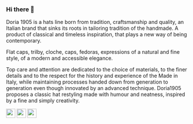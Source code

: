 ### Hi there 👋

Doria 1905 is a hats line born from tradition, craftsmanship and quality, an Italian brand that sinks its roots in tailoring tradition of the handmade. A product of classical and timeless inspiration, that plays a new way of being contemporary. 

Flat caps, trilby, cloche, caps, fedoras, expressions of a natural and fine style, of a modern and accessible elegance. 

Top care and attention are dedicated to the choice of materials, to the finer details and to the respect for the history and experience of the Made in Italy, while maintaining processes handed down from generation to generation even though innovated by an advanced technique.
Doria1905 proposes a classic hat restyling made with humour and neatness, inspired by a fine and simply creativity.

<p><a href="https://www.twitter.com/Doria1905"><img src="https://img.shields.io/badge/twitter-%231DA1F2.svg?&style=for-the-badge&logo=twitter&logoColor=white" height=25></a> <a href="https://it.linkedin.com/company/doria-1905"><img src="https://img.shields.io/badge/linkedin-%230077B5.svg?&style=for-the-badge&logo=linkedin&logoColor=white" height=25></a> <a href="https://www.instagram.com/doria1905/"><img src="https://img.shields.io/badge/instagram-%23E4405F.svg?&style=for-the-badge&logo=instagram&logoColor=white" height=25></a>
